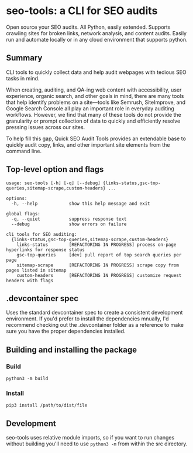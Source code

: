 # seo-tools: a CLI for SEO audits

Open source your SEO audits. All Python, easily extended. Supports crawling sites for broken links, network analysis, and content audits. Easily run and automate locally or in any cloud environment that supports python.

## Summary

CLI tools to quickly collect data and help audit webpages with tedious SEO tasks in mind.

When creating, auditing, and QA-ing web content with accessibility, user experience, organic search, and other goals in mind, there are many tools that help identify problems on a site—tools like Semrush, SiteImprove, and Google Search Console all play an important role in everyday auditing workflows. However, we find that many of these tools do not provide the granularity or prompt collection of data to quickly and efficiently resolve pressing issues across our sites.

To help fill this gap, Quick SEO Audit Tools provides an extendable base to quickly audit copy, links, and other important site elements from the command line.

## Top-level option and flags 

```
usage: seo-tools [-h] [-q] [--debug] {links-status,gsc-top-queries,sitemap-scrape,custom-headers} ...

options:
  -h, --help            show this help message and exit

global flags:
  -q, --quiet           suppress response text
  --debug               show errors on failure

cli tools for SEO auditing:
  {links-status,gsc-top-queries,sitemap-scrape,custom-headers}
    links-status        [REFACTORING IN PROGRESS] process on-page hyperlinks for response status
    gsc-top-queries     [dev] pull report of top search queries per page
    sitemap-scrape      [REFACTORING IN PROGRESS] scrape copy from pages listed in sitemap
    custom-headers      [REFACTORING IN PROGRESS] customize request headers with flags
```

## .devcontainer spec

Uses the standard devcontainer spec to create a consistent development environment. If you'd prefer to install the dependencies mnually, I'd recommend checking out the .devcontainer folder as a reference to make sure you have the proper dependencies installed.

## Building and installing the package

### Build

```python3 -m build```

### Install

```pip3 install /path/to/dist/file```

## Development

seo-tools uses relative module imports, so if you want to run changes without building you'll need to use `python3 -m` from within the src directory.